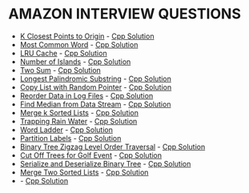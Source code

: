 # AMAZON INTERVIEW QUESTIONS

- [K Closest Points to Origin](https://leetcode.com/problems/k-closest-points-to-origin/) - [Cpp Solution](./solutions/K%20Closest%20Points%20to%20Origin.cpp)
- [Most Common Word](https://leetcode.com/problems/most-common-word/) - [Cpp Solution](./solutions/Most%20Common%20Word.cpp)
- [LRU Cache](https://leetcode.com/problems/lru-cache/) - [Cpp Solution](./solutions/LRU%20Cache.cpp)
- [Number of Islands](https://leetcode.com/problems/number-of-islands/) - [Cpp Solution](./solutions/Number%20of%20Islands.cpp)
- [Two Sum](https://leetcode.com/problems/two-sum/) - [Cpp Solution](./solutions/Two%20Sum.cpp)
- [Longest Palindromic Substring](https://leetcode.com/problems/longest-palindromic-substring/) - [Cpp Solution](./solutions/Longest%20Palindromic%20Substring.cpp)
- [Copy List with Random Pointer](https://leetcode.com/problems/copy-list-with-random-pointer/) - [Cpp Solution](./solutions/Copy%20List%20with%20Random%20Pointer.cpp)
- [Reorder Data in Log Files](https://leetcode.com/problems/reorder-data-in-log-files/) - [Cpp Solution](./solutions/Reorder%20Data%20in%20Log%20Files.cpp)
- [Find Median from Data Stream](https://leetcode.com/problems/find-median-from-data-stream/) - [Cpp Solution](./solutions/Find%20Median%20from%20Data%20Stream.cpp)
- [Merge k Sorted Lists](https://leetcode.com/problems/merge-k-sorted-lists/) - [Cpp Solution](./solutions/Merge%20k%20Sorted%20Lists.cpp)
- [Trapping Rain Water](https://leetcode.com/problems/trapping-rain-water/) - [Cpp Solution](./solutions/Trapping%20Rain%20Water.cpp)
- [Word Ladder](https://leetcode.com/problems/word-ladder/) - [Cpp Solution](./solutions/Word%20Ladder.cpp)
- [Partition Labels](https://leetcode.com/problems/partition-labels/) - [Cpp Solution](./solutions/Partition%20Labels.cpp)
- [Binary Tree Zigzag Level Order Traversal](https://leetcode.com/problems/binary-tree-zigzag-level-order-traversal/) - [Cpp Solution](./solutions/Binary%20Tree%20Zigzag%20Level%20Order%20Traversal.cpp)
- [Cut Off Trees for Golf Event](https://leetcode.com/problems/cut-off-trees-for-golf-event/) - [Cpp Solution](./solutions/Cut%20Off%20Trees%20for%20Golf%20Event.cpp)
- [Serialize and Deserialize Binary Tree](https://leetcode.com/problems/serialize-and-deserialize-binary-tree/) - [Cpp Solution](./solutions/Serialize%20and%20Deserialize%20Binary%20Tree.cpp)
- [Merge Two Sorted Lists](https://leetcode.com/problems/merge-two-sorted-lists/) - [Cpp Solution](./solutions/Merge%20Two%20Sorted%20Lists.cpp)
- []() - [Cpp Solution](./solutions/.cpp)

<!--
- []() - [Cpp Solution](./solutions/.cpp)
- []() - [Cpp Solution](./solutions/.cpp)
- []() - [Cpp Solution](./solutions/.cpp)

-->
